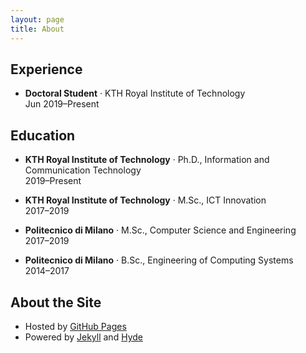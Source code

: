 ```yaml
---
layout: page
title: About
---
```


<div id="waffle"></div>

## Experience

<ul>
  <li>
    <p>
      <strong>Doctoral Student</strong> &middot; KTH Royal Institute of Technology
      <br>
      Jun 2019&ndash;Present
    </p>
  </li>
</ul>
  
## Education

<ul>
  <li>
    <p>
      <strong>KTH Royal Institute of Technology</strong> &middot; Ph.D., Information and Communication Technology
      <br>
      2019&ndash;Present
    </p>
  </li>
  <li>
    <p>
      <strong>KTH Royal Institute of Technology</strong> &middot; M.Sc., ICT Innovation
      <br>
      2017&ndash;2019
    </p>
  </li>
  <li>
    <p>
      <strong>Politecnico di Milano</strong> &middot; M.Sc., Computer Science and Engineering
      <br>
      2017&ndash;2019
    </p>
  </li>
  <li>
    <p>
      <strong>Politecnico di Milano</strong> &middot; B.Sc., Engineering of Computing Systems
      <br>
      2014&ndash;2017
    </p>
  </li>
</ul>

## About the Site

* Hosted by [GitHub Pages](https://pages.github.com/)
* Powered by [Jekyll](https://jekyllrb.com/) and [Hyde](https://hyde.getpoole.com/)
